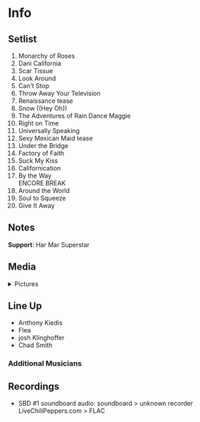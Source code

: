 # Info

## Setlist

1. Monarchy of Roses
2. Dani California
3. Scar Tissue
4. Look Around
5. Can't Stop
6. Throw Away Your Television
7. Renaissance tease
8. Snow ((Hey Oh))
9. The Adventures of Rain Dance Maggie
10. Right on Time
11. Universally Speaking
12. Sexy Mexican Maid tease
13. Under the Bridge
14. Factory of Faith
15. Suck My Kiss
16. Californication
17. By the Way
<br> ENCORE BREAK
18. Around the World
19. Soul to Squeeze
20. Give It Away

## Notes

**Support**: Har Mar Superstar

## Media 

<details>
  <summary>Pictures</summary>
  <!--<img alt="Setlist" title="Setlist" src="_.jpg" height="200" />-->
</details>

## Line Up

* Anthony Kiedis
* Flea
* josh Klinghoffer
* Chad Smith

### Additional Musicians

## Recordings

* SBD #1 soundboard audio: soundboard > unknown recorder LiveChiliPeppers.com > FLAC
